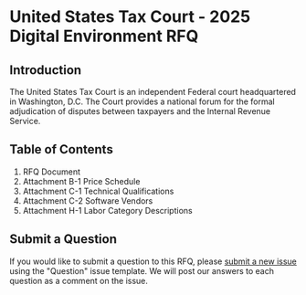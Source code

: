 # United States Tax Court - 2025 Digital Environment RFQ

## Introduction

The United States Tax Court is an independent Federal court headquartered in Washington, D.C. The Court provides a national forum for the formal adjudication of disputes between taxpayers and the Internal Revenue Service.

## Table of Contents

1. RFQ Document
1. Attachment B-1 Price Schedule
1. Attachment C-1 Technical Qualifications
1. Attachment C-2 Software Vendors
1. Attachment H-1 Labor Category Descriptions

## Submit a Question

If you would like to submit a question to this RFQ, please [submit a new issue](https://github.com/ustaxcourt/2025-digital-environment-rfq/issues) using the "Question" issue template. We will post our answers to each question as a comment on the issue.

